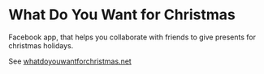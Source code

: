 # What Do You Want for Christmas

Facebook app, that helps you collaborate with friends to give presents for
christmas holidays.

See
[whatdoyouwantforchristmas.net](http://www.whatdoyouwantforchristmas.net)
